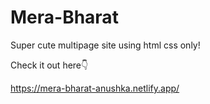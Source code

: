 # Mera-Bharat
Super cute multipage site using html css only!

Check it out here👇

https://mera-bharat-anushka.netlify.app/
